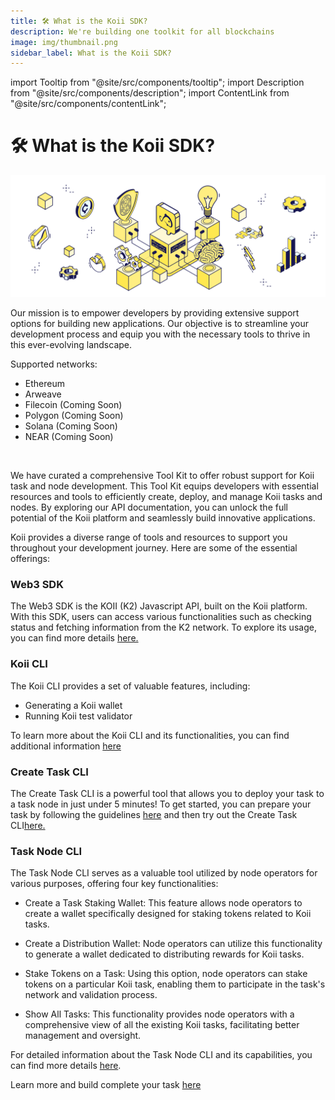 ```yaml
---
title: 🛠 What is the Koii SDK?
description: We're building one toolkit for all blockchains
image: img/thumbnail.png
sidebar_label: What is the Koii SDK?
---
```


import Tooltip from "@site/src/components/tooltip";
import Description from "@site/src/components/description";
import ContentLink from "@site/src/components/contentLink";

# 🛠 What is the Koii SDK?

![Banner](./img/What%20is%20the%20Koii%20SDK_.svg)

<Description
  text="We're building one toolkit for all blockchains"
/>

Our mission is to empower developers by providing extensive support options for building new applications. Our objective is to streamline your development process and equip you with the necessary tools to thrive in this ever-evolving landscape.&#x20;

Supported networks:

- Ethereum
- Arweave
- Filecoin (Coming Soon)
- Polygon (Coming Soon)
- Solana (Coming Soon)
- NEAR (Coming Soon)

<br />

We have curated a comprehensive Tool Kit to offer robust support for Koii task and node development. This Tool Kit equips developers with essential resources and tools to efficiently create, deploy, and manage Koii tasks and nodes. By exploring our API documentation, you can unlock the full potential of the Koii platform and seamlessly build innovative applications.

Koii provides a diverse range of tools and resources to support you throughout your development journey. Here are some of the essential offerings:

### Web3 SDK

The Web3 SDK is the KOII (K2) Javascript API, built on the Koii platform. With this SDK, users can access various functionalities such as checking status and fetching information from the K2 network. To explore its usage, you can find more details [here.](./koii-javascript-api)

### Koii CLI

The Koii CLI provides a set of valuable features, including:

- Generating a Koii wallet
- Running Koii test validator

To learn more about the Koii CLI and its functionalities, you can find additional information [here](/develop/category/koii-command-line-tool)

### Create Task CLI

The Create Task CLI is a powerful tool that allows you to deploy your task to a task node in just under 5 minutes! To get started, you can prepare your task by following the guidelines [here](./quickstart/hello-world/introduction) and then try out the Create Task CLI[here.](/develop/command-line-tool/create-task-cli)

### Task Node CLI

The Task Node CLI serves as a valuable tool utilized by node operators for various purposes, offering four key functionalities:

- Create a Task Staking Wallet:
  This feature allows node operators to create a wallet specifically designed for staking tokens related to Koii tasks.

- Create a Distribution Wallet:
  Node operators can utilize this functionality to generate a wallet dedicated to distributing rewards for Koii tasks.

- Stake Tokens on a Task:
  Using this option, node operators can stake tokens on a particular Koii task, enabling them to participate in the task's network and validation process.

- Show All Tasks:
  This functionality provides node operators with a comprehensive view of all the existing Koii tasks, facilitating better management and oversight.

For detailed information about the Task Node CLI and its capabilities, you can find more details [here](/develop/command-line-tool/task-node-cli).

Learn more and build complete your task [here](./quickstart/hello-world/introduction)

<!-- ### Looking for a quick start?

Head to our [Koii-X docs](/develop/build-dapps-with-koii/welcome-to-koii-x/) to learn how you can deploy a dApp in under 10 minutes today.

<ContentLink title="👋 Welcome to koii-X" link="/develop/build-dapps-with-koii/welcome-to-koii-x/"/> -->

